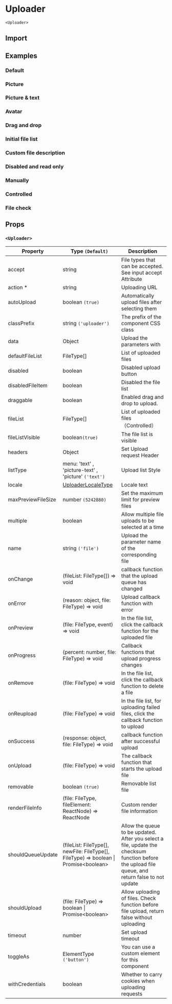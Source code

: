 # Uploader

`<Uploader>`

## Import

<!--{include:(components/uploader/fragments/import.md)}-->

## Examples

### Default

<!--{include:`basic.md`}-->

### Picture

<!--{include:`picture.md`}-->

### Picture & text

<!--{include:`picture-text.md`}-->

### Avatar

<!--{include:`avatar.md`}-->

### Drag and drop

<!--{include:`drag-and-drop.md`}-->

### Initial file list

<!--{include:`file-list.md`}-->

### Custom file description

<!--{include:`file-list-custom.md`}-->

### Disabled and read only

<!--{include:`disabled.md`}-->

### Manually

<!--{include:`manually.md`}-->

### Controlled

<!--{include:`controlled.md`}-->

### File check

<!--{include:`check.md`}-->

## Props

### `<Uploader>`

| Property           | Type `(Default)`                                                                               | Description                                                                                                                                       |
| ------------------ | ---------------------------------------------------------------------------------------------- | ------------------------------------------------------------------------------------------------------------------------------------------------- |
| accept             | string                                                                                         | File types that can be accepted. See input accept Attribute                                                                                       |
| action \*          | string                                                                                         | Uploading URL                                                                                                                                     |
| autoUpload         | boolean `(true)`                                                                               | Automatically upload files after selecting them                                                                                                   |
| classPrefix        | string `('uploader')`                                                                          | The prefix of the component CSS class                                                                                                             |
| data               | Object                                                                                         | Upload the parameters with                                                                                                                        |
| defaultFileList    | FileType[]                                                                                     | List of uploaded files                                                                                                                            |
| disabled           | boolean                                                                                        | Disabled upload button                                                                                                                            |
| disabledFileItem   | boolean                                                                                        | Disabled the file list                                                                                                                            |
| draggable          | boolean                                                                                        | Enabled drag and drop to upload.                                                                                                                  |
| fileList           | FileType[]                                                                                     | List of uploaded files （Controlled）                                                                                                             |
| fileListVisible    | boolean`(true)`                                                                                | The file list is visible                                                                                                                          |
| headers            | Object                                                                                         | Set Upload request Header                                                                                                                         |
| listType           | menu: 'text' , 'picture-text' , 'picture' `('text')`                                           | Upload list Style                                                                                                                                 |
| locale             | [UploaderLocaleType](/guide/i18n/#uploader)                                                    | Locale text                                                                                                                                       |
| maxPreviewFileSize | number `(5242880)`                                                                             | Set the maximum limit for preview files                                                                                                           |
| multiple           | boolean                                                                                        | Allow multiple file uploads to be selected at a time                                                                                              |
| name               | string `('file')`                                                                              | Upload the parameter name of the corresponding file                                                                                               |
| onChange           | (fileList: FileType[]) => void                                                                 | callback function that the upload queue has changed                                                                                               |
| onError            | (reason: object, file: FileType) => void                                                       | Upload callback function with error                                                                                                               |
| onPreview          | (file: FileType, event) => void                                                                | In the file list, click the callback function for the uploaded file                                                                               |
| onProgress         | (percent: number, file: FileType) => void                                                      | Callback functions that upload progress changes                                                                                                   |
| onRemove           | (file: FileType) => void                                                                       | In the file list, click the callback function to delete a file                                                                                    |
| onReupload         | (file: FileType) => void                                                                       | In the file list, for uploading failed files, click the callback function to upload                                                               |
| onSuccess          | (response: object, file: FileType) => void                                                     | callback function after successful upload                                                                                                         |
| onUpload           | (file: FileType) => void                                                                       | The callback function that starts the upload file                                                                                                 |
| removable          | boolean `(true)`                                                                               | Removable list file                                                                                                                               |
| renderFileInfo     | (file: FileType, fileElement: ReactNode) => ReactNode                                          | Custom render file information                                                                                                                    |
| shouldQueueUpdate  | (fileList: FileType[], newFile: FileType[], FileType) => boolean &#124; Promise&lt;boolean&gt; | Allow the queue to be updated. After you select a file, update the checksum function before the upload file queue, and return false to not update |
| shouldUpload       | (file: FileType) => boolean &#124; Promise&lt;boolean&gt;                                      | Allow uploading of files. Check function before file upload, return false without uploading                                                       |
| timeout            | number                                                                                         | Set upload timeout                                                                                                                                |
| toggleAs           | ElementType `('button')`                                                                       | You can use a custom element for this component                                                                                                   |
| withCredentials    | boolean                                                                                        | Whether to carry cookies when uploading requests                                                                                                  |
